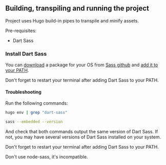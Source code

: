 ## Building, transpiling and running the project

Project uses Hugo build-in pipes to transpile and minify assets.

Pre-requisites:
- Dart Sass 

### Install Dart Sass

You can [download](https://github.com/sass/dart-sass/releases/) a package for your OS from [Sass github](https://github.com/sass/dart-sass/releases/) and [add it to your PATH](https://www.google.com/search?q=add+path+variable).

Don't forget to restart your terminal after adding Dart Sass to your PATH.

#### Troubleshooting

Run the following commands:

```bash
hugo env | grep "dart-sass"

sass --embedded --version
```

And check that both commands output the same version of Dart Sass. If not, you may have several versions of Dart Sass installed on your system.

Don't forget to restart your terminal after adding Dart Sass to your PATH.

Don't use node-sass, it's incompatible.

